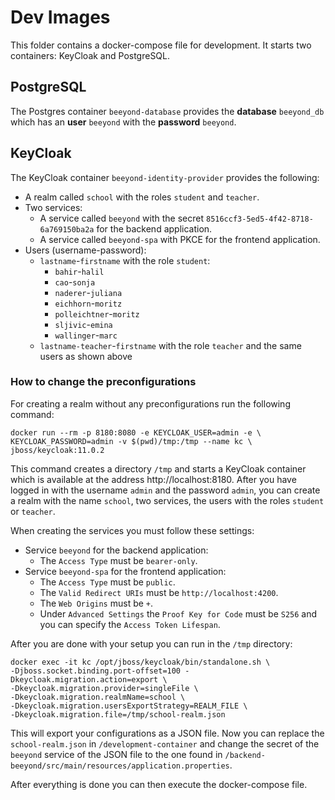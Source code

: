 # Dev Images

This folder contains a docker-compose file for development. It starts two containers: KeyCloak and PostgreSQL.

## PostgreSQL

The Postgres container `beeyond-database` provides the **database** `beeyond_db` which has an **user** `beeyond` with the **password** `beeyond`.

## KeyCloak

The KeyCloak container `beeyond-identity-provider` provides the following:

* A realm called `school` with the roles `student` and `teacher`.
* Two services:
  * A service called `beeyond` with the secret `8516ccf3-5ed5-4f42-8718-6a769150ba2a` for the backend application.
  * A service called `beeyond-spa` with PKCE for the frontend application.
* Users (username-password):
    * `lastname`-`firstname` with the role `student`:
      * `bahir`-`halil`
      * `cao`-`sonja`
      * `naderer`-`juliana`
      * `eichhorn`-`moritz`
      * `polleichtner`-`moritz`
      * `sljivic`-`emina`
      * `wallinger`-`marc`
    * `lastname-teacher`-`firstname` with the role `teacher` and the same users as shown above

### How to change the preconfigurations

For creating a realm without any preconfigurations run the following command: 

```shell
docker run --rm -p 8180:8080 -e KEYCLOAK_USER=admin -e \
KEYCLOAK_PASSWORD=admin -v $(pwd)/tmp:/tmp --name kc \
jboss/keycloak:11.0.2
```

This command creates a directory `/tmp` and starts a KeyCloak container which is available at the address http://localhost:8180. After you have logged in with the username `admin` and the password `admin`, you can create a realm with the name `school`, two services, the users with the roles `student` or `teacher`.

When creating the services you must follow these settings:

* Service `beeyond` for the backend application:
  * The `Access Type` must be `bearer-only`.
* Service `beeyond-spa` for the frontend application:
  * The `Access Type` must be `public`.
  * The `Valid Redirect URIs` must be `http://localhost:4200`.
  * The `Web Origins` must be `+`.
  * Under `Advanced Settings` the `Proof Key for Code` must be `S256` and you can specify the `Access Token Lifespan`.

After you are done with your setup you can run in the `/tmp` directory:

```shell
docker exec -it kc /opt/jboss/keycloak/bin/standalone.sh \
-Djboss.socket.binding.port-offset=100 -Dkeycloak.migration.action=export \
-Dkeycloak.migration.provider=singleFile \
-Dkeycloak.migration.realmName=school \
-Dkeycloak.migration.usersExportStrategy=REALM_FILE \
-Dkeycloak.migration.file=/tmp/school-realm.json
```

This will export your configurations as a JSON file. Now you can replace the `school-realm.json` in `/development-container` and change the secret of the `beeyond` service of the JSON file to the one found in `/backend-beeyond/src/main/resources/application.properties`.

After everything is done you can then execute the docker-compose file.
